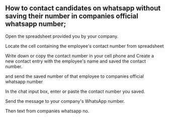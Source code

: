 ## How to contact candidates on whatsapp without saving their number in companies official whatsapp number;

Open the spreadsheet provided you by your company.

Locate the cell containing the employee's contact number from spreadsheet

Write down or copy the contact number in your cell phone and Create a new contact entry with the employee's name and saved the contact number.

and send the saved number of that employee to companies official whatsapp number

In the chat input box, enter or paste the contact number you saved.

Send the message to your company's WhatsApp number.

Then text from companies whatsapp no.
